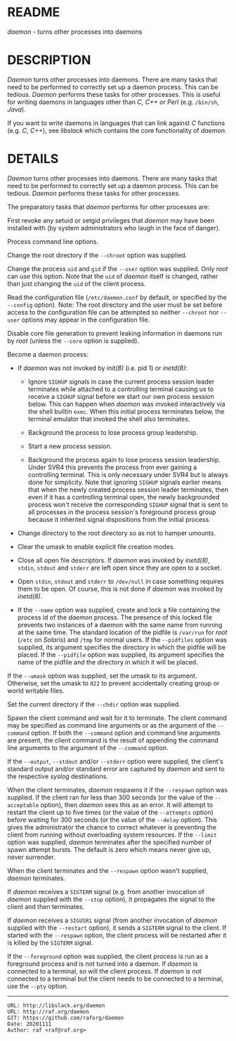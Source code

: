 README
======
*daemon* - turns other processes into daemons

DESCRIPTION
===========
*Daemon* turns other processes into daemons. There are many tasks that need to
be performed to correctly set up a daemon process. This can be tedious.
*Daemon* performs these tasks for other processes. This is useful for writing
daemons in languages other than *C*, *C++* or *Perl* (e.g. `/bin/sh`, *Java*).

If you want to write daemons in languages that can link against *C* functions
(e.g. *C*, *C++*), see *libslack* which contains the core functionality of *daemon*.

DETAILS
=======
*Daemon* turns other processes into daemons. There are many tasks that need to
be performed to correctly set up a daemon process. This can be tedious.
*Daemon* performs these tasks for other processes.

The preparatory tasks that *daemon* performs for other processes are:

First revoke any setuid or setgid privileges that *daemon* may have been
installed with (by system administrators who laugh in the face of danger).

Process command line options.

Change the root directory if the `--chroot` option was supplied.

Change the process `uid` and `gid` if the `--user` option was supplied. Only
*root* can use this option. Note that the `uid` of *daemon* itself is changed,
rather than just changing the `uid` of the client process.

Read the configuration file (`/etc/daemon.conf` by default, or specified
by the `--config` option). Note: The root directory and the user must be
set before access to the configuration file can be attempted so neither
`--chroot` nor `--user` options may appear in the configuration file.

Disable core file generation to prevent leaking information in daemons run
by *root* (unless the `--core` option is supplied).

Become a daemon process:

  * If *daemon* was not invoked by *init(8)* (i.e. pid 1) or *inetd(8)*:

    * Ignore `SIGHUP` signals in case the current process session leader
      terminates while attached to a controlling terminal causing us to
      receive a `SIGHUP` signal before we start our own process session below.
      This can happen when *daemon* was invoked interactively via the shell
      builtin `exec`. When this initial process terminates below, the terminal
      emulator that invoked the shell also terminates.

    * Background the process to lose process group leadership.

    * Start a new process session.

    * Background the process again to lose process session leadership. Under
      SVR4 this prevents the process from ever gaining a controlling terminal.
      This is only necessary under SVR4 but is always done for simplicity. Note
      that ignoring `SIGHUP` signals earlier means that when the newly created
      process session leader terminates, then even if it has a controlling
      terminal open, the newly backgrounded process won't receive the
      corresponding `SIGHUP` signal that is sent to all processes in the process
      session's foreground process group because it inherited signal dispositions
      from the initial process.

  * Change directory to the root directory so as not to hamper umounts.

  * Clear the umask to enable explicit file creation modes.

  * Close all open file descriptors. If *daemon* was invoked by *inetd(8)*,
    `stdin`, `stdout` and `stderr` are left open since they are open to a
    socket.

  * Open `stdin`, `stdout` and `stderr` to `/dev/null` in case something
    requires them to be open. Of course, this is not done if *daemon* was
    invoked by *inetd(8)*.

  * If the `--name` option was supplied, create and lock a file containing the
    process id of the *daemon* process. The presence of this locked file
    prevents two instances of a daemon with the same name from running at the
    same time. The standard location of the pidfile is `/var/run` for *root*
    (`/etc` on *Solaris*) and `/tmp` for normal users. If the `--pidfiles`
    option was supplied, its argument specifies the directory in which the
    pidfile will be placed. If the `--pidfile` option was supplied, its
    argument specifies the name of the pidfile and the directory in which it
    will be placed.

If the `--umask` option was supplied, set the umask to its argument.
Otherwise, set the umask to `022` to prevent accidentally creating group or
world writable files.

Set the current directory if the `--chdir` option was supplied.

Spawn the client command and wait for it to terminate. The client command
may be specified as command line arguments or as the argument of the
`--command` option. If both the `--command` option and command line
arguments are present, the client command is the result of appending the
command line arguments to the argument of the `--command` option.

If the `--output`, `--stdout` and/or `--stderr` option were supplied, the client's
standard output and/or standard error are captured by *daemon* and sent to the
respective *syslog* destinations.

When the client terminates, *daemon* respawns it if the `--respawn` option
was supplied. If the client ran for less than 300 seconds (or the value of
the `--acceptable` option), then *daemon* sees this as an error. It will
attempt to restart the client up to five times (or the value of the
`--attempts` option) before waiting for 300 seconds (or the value of the
`--delay` option). This gives the administrator the chance to correct
whatever is preventing the client from running without overloading system
resources. If the `--limit` option was supplied, *daemon* terminates after
the specified number of spawn attempt bursts. The default is zero which
means never give up, never surrender.

When the client terminates and the `--respawn` option wasn't supplied,
*daemon* terminates.

If *daemon* receives a `SIGTERM` signal (e.g. from another invocation of
*daemon* supplied with the `--stop` option), it propagates the signal to the
client and then terminates.

If *daemon* receives a `SIGUSR1` signal (from another invocation of
*daemon* supplied with the `--restart` option), it sends a `SIGTERM`
signal to the client. If started with the `--respawn` option, the client
process will be restarted after it is killed by the `SIGTERM` signal.

If the `--foreground` option was supplied, the client process is run as a
foreground process and is not turned into a daemon. If *daemon* is
connected to a terminal, so will the client process. If *daemon* is not
connected to a terminal but the client needs to be connected to a terminal,
use the `--pty` option.

--------------------------------------------------------------------------------

    URL: http://libslack.org/daemon
    URL: http://raf.org/daemon
    GIT: https://github.com/raforg/daemon
    Date: 20201111
    Author: raf <raf@raf.org>

